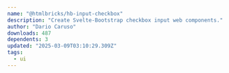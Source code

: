 ```yaml
---
name: "@htmlbricks/hb-input-checkbox"
description: "Create Svelte-Bootstrap checkbox input web components."
author: "Dario Caruso"
downloads: 487
dependents: 3
updated: "2025-03-09T03:10:29.309Z"
tags: 
  - ui
---
```

